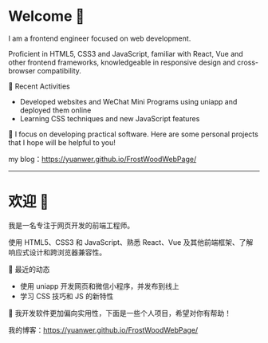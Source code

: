 # Welcome 👋

I am a frontend engineer focused on web development.

Proficient in HTML5, CSS3 and JavaScript, familiar with React, Vue and other frontend frameworks, knowledgeable in responsive design and cross-browser compatibility.

🚀 Recent Activities
- Developed websites and WeChat Mini Programs using uniapp and deployed them online
- Learning CSS techniques and new JavaScript features

🌟 I focus on developing practical software. Here are some personal projects that I hope will be helpful to you!

my blog：https://yuanwer.github.io/FrostWoodWebPage/

---

# 欢迎 👋

我是一名专注于网页开发的前端工程师。

使用 HTML5、CSS3 和 JavaScript、熟悉 React、Vue 及其他前端框架、了解响应式设计和跨浏览器兼容性。

🚀 最近的动态
- 使用 uniapp 开发网页和微信小程序，并发布到线上
- 学习 CSS 技巧和 JS 的新特性

🌟 我开发软件更加偏向实用性，下面是一些个人项目，希望对你有帮助！

我的博客：https://yuanwer.github.io/FrostWoodWebPage/
